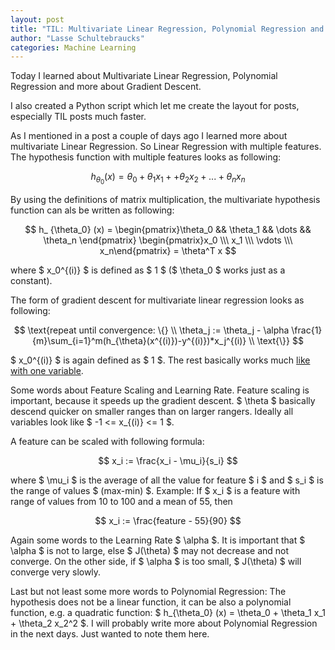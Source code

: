 ```yaml
---
layout: post
title: "TIL: Multivariate Linear Regression, Polynomial Regression and more about Gradient Descent"
author: "Lasse Schultebraucks"
categories: Machine Learning
---
```


Today I learned about Multivariate Linear Regression, Polynomial Regression and more about Gradient Descent.

I also created a Python script which let me create the layout for posts, especially TIL posts much faster.

As I mentioned in a post a couple of days ago I learned more about multivariate Linear Regression. So Linear Regression
with multiple features. The hypothesis function with multiple features looks as following:

$$ h_{\theta_0} (x)= \theta_0 + \theta_1x_1 + + \theta_2x_2 + ... + \theta_nx_n $$

By using the definitions of matrix multiplication, the multivariate hypothesis function can als be written as following:

$$ h_ {\theta_0} (x) = \begin{pmatrix}\theta_0 && \theta_1 && \dots && \theta_n \end{pmatrix} \begin{pmatrix}x_0 \\\ x_1 \\\ \vdots \\\ x_n\end{pmatrix} = \theta^T x $$

where $ x_0^{(i)} $ is defined as $ 1 $ ($ \theta_0 $ works just as a constant).

The form of gradient descent for multivariate linear regression looks as following:

$$ \text{repeat until convergence: \{} \\ \theta_j := \theta_j - \alpha \frac{1}{m}\sum_{i=1}^m(h_{\theta}(x^{(i)})-y^{(i)})*x_j^{(i)} \\ \text{\}} $$

$ x_0^{(i)} $ is again defined as $ 1 $. The rest basically works much [like with one variable](https://lasseschultebraucks.com/machine/learning/2018/04/30/til-cost-functions-for-linear-regression.html).

Some words about Feature Scaling and Learning Rate. Feature scaling is important, because it speeds up the gradient descent.
$ \theta $ basically descend quicker on smaller ranges than on larger rangers. Ideally all variables look like $ -1 <= x_{(i)} <= 1 $.

A feature can be scaled with following formula:

$$ x_i := \frac{x_i - \mu_i}{s_i} $$

where $ \mu_i $ is the average of all the value for feature $ i $ and $ s_i $ is the range of values $ (max-min) $. Example: If $ x_i $ is a feature with range of values from 10 to 100 and a mean of 55, then

$$ x_i := \frac{feature - 55}{90} $$

Again some words to the Learning Rate $ \alpha $. It is important that $ \alpha $ is not to large, else $ J(\theta) $ may not decrease and not converge. On the other side, if $ \alpha $ is too small, $ J(\theta) $ will converge very slowly.

Last but not least some more words to Polynomial Regression: The hypothesis does not be a linear function, it can be also a polynomial function, e.g. a quadratic function:
$ h_\{\theta_0} (x) = \theta_0 + \theta_1 x_1 + \theta_2 x_2^2 $. I will probably write more about Polynomial Regression in the next days. Just wanted to note them here.
